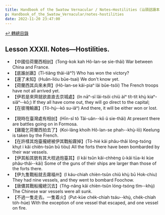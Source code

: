 ```yaml
---
title: Handbook of the Swatow Vernacular / Notes—Hostilities (汕頭話讀本之戰爭(補))
p: Handbook_of_the_Swatow_Vernacular/notes-hostilities
date: 2022-11-20 23:47:00
---
```


[↩️ 轉總目錄](/Handbook_of_the_Swatow_Vernacular)

## Lesson XXXII. Notes—Hostilities.

* 【中國佮荷蘭西相刣】(Tong-kok kah Hô-lan-se sie-thâi) War between China and France.
* 【底誰刣羸】(Tî-tiâng thâi-iâⁿ?) Who has won the victory?
* 【還了未知】(Huân-lióu būe-tsai) We don't know yet.
* 【荷蘭西其兵來未齊】(Hô-lan-se kâi-piaⁿ lâi būe-tsôi) The French troops have not all arrived yet.
* 【伊若是來齊就欲直直去京城處】(In nāⁿ-sĩ lâi-tsôi chiũ àiⁿ tít-tít khṳ̀ kiaⁿ-siâⁿ--kō;) If they all have come out, they will go direct to the capital;
* 【在彼塊輸羸】(Tõ-hṳ́--kō su-iâⁿ) And there, it will be either won or lost.
<!--more-->
* 【現時在臺灣處有相刣】(Hīn-sî tõ Tâi-uân--kō ũ sie-thâi) At present there are battles going on in Formosa.
* 【雞籠乞荷蘭西拍去了】(Koi-lâng khoih Hô-lan-se phah--khṳ̀-lō) Keelung is taken by the French.
* 【在許樣其炮臺攏總被伊其戰船霧掉】(Tõ-hié kâi phâu-thâi lông-tsóng khṳt i kâi chiên-tsûn bū tiòu) All the forts there have been bombarded by their war vessels.
* 【伊其船其銃有其大枝過炮臺其】(I kâi tsûn kâi-chhèng ũ-kâi tūa-ki kùe phâu-thâi--kâi) Some of the guns of their ships are larger than those of the forts there.
* 【伊九隻戰船就去霧福州】(I káu-chiah chièn-tsûn chiũ khṳ̀ bū Hok-chiu) They had nine vessels, and they went to bombard Foochow.
* 【唐儂其戰船攏總沉去】(Tn̂g-nâng kâi chièn-tsûn lóng-tsóng tîm--khṳ̀) The Chinese war vessels were all sunk.
* 【不過一隻走去。一隻着火】(Put-kùe chék-chiah tsáu--khṳ̀, chék-chiah tóh-húe) With the exception of one vessel that escaped, and one vessel on fire.
